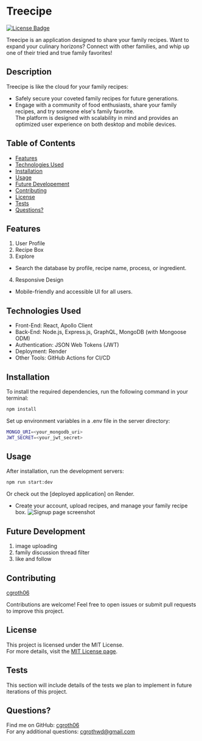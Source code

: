 # Treecipe

[![License Badge](https://img.shields.io/badge/License-MIT-blue.svg)](https://opensource.org/licenses/MIT)

Treecipe is an application designed to share your family recipes. Want to expand your culinary horizons? Connect with other families, and whip up one of their tried and true family favorites!

## Description
Treecipe is like the cloud for your family recipes:
- Safely secure your coveted family recipes for future generations.
- Engage with a community of food enthusiasts, share your family recipes, and try someone else's family favorite.  
The platform is designed with scalability in mind and provides an optimized user experience on both desktop and mobile devices.

## Table of Contents
- [Features](#features)
- [Technologies Used](#technologies-used)
- [Installation](#installation)
- [Usage](#usage)
- [Future Developement](#future-development)
- [Contributing](#contributing)
- [License](#license)
- [Tests](#tests)
- [Questions?](#questions)

## Features
1. User Profile
2. Recipe Box
3. Explore
- Search the database by profile, recipe name, process, or ingredient.
4. Responsive Design
- Mobile-friendly and accessible UI for all users.

## Technologies Used
- Front-End: React, Apollo Client
- Back-End: Node.js, Express.js, GraphQL, MongoDB (with Mongoose ODM)
- Authentication: JSON Web Tokens (JWT)
- Deployment: Render
- Other Tools: GitHub Actions for CI/CD

## Installation
To install the required dependencies, run the following command in your terminal:

```bash
npm install
```

Set up environment variables in a .env file in the server directory:

```bash
MONGO_URI=<your_mongodb_uri>
JWT_SECRET=<your_jwt_secret>
```

## Usage
After installation, run the development servers:

```bash
npm run start:dev
```

Or check out the [deployed application] on Render.

- Create your account, upload recipes, and manage your family recipe box.
![Signup page screenshot]()

## Future Development
1. image uploading
2. family discussion thread filter
3. like and follow

## Contributing
[cgroth06](https://github.com/cgroth06)


Contributions are welcome! Feel free to open issues or submit pull requests to improve this project.

## License
This project is licensed under the MIT License.  
For more details, visit the [MIT License page](https://opensource.org/licenses/MIT).

## Tests
This section will include details of the tests we plan to implement in future iterations of this project.

## Questions?
Find me on GitHub: [cgroth06](https://github.com/cgroth06)  
For any additional questions: cgrothwd@gmail.com

